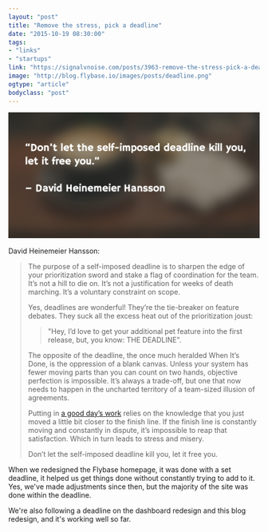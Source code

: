 ```yaml
---
layout: "post"
title: "Remove the stress, pick a deadline"
date: "2015-10-19 08:30:00"
tags: 
- "links"
- "startups"
link: "https://signalvnoise.com/posts/3963-remove-the-stress-pick-a-deadline"
image: "http://blog.flybase.io/images/posts/deadline.png"
ogtype: "article"
bodyclass: "post"
---
```


<div><div class="image splash">
	<img src="/images/posts/deadline.png" />
</div></div>

David Heinemeier Hansson:

> The purpose of a self-imposed deadline is to sharpen the edge of your prioritization sword and stake a flag of coordination for the team. It’s not a hill to die on. It’s not a justification for weeks of death marching. It’s a voluntary constraint on scope.
> 
> Yes, deadlines are wonderful! They’re the tie-breaker on feature debates. They suck all the excess heat out of the prioritization 
joust: 
> > "Hey, I’d love to get your additional pet feature into the first release, but, you know: THE DEADLINE".
> 
> The opposite of the deadline, the once much heralded When It’s Done, is the oppression of a blank canvas. Unless your system has fewer moving parts than you can count on two hands, objective perfection is impossible. It’s always a trade-off, but one that now needs to happen in the uncharted territory of a team-sized illusion of agreements.
> 
> Putting in [a good day’s work](https://signalvnoise.com/posts/3180-a-good-days-work) relies on the knowledge that you just moved a little bit closer to the finish line. If the finish line is constantly moving and constantly in dispute, it’s impossible to reap that satisfaction. Which in turn leads to stress and misery.
> 
> Don’t let the self-imposed deadline kill you, let it free you.

When we redesigned the Flybase homepage, it was done with a set deadline, it helped us get things done without constantly trying to add to it. Yes, we've made adjustments since then, but the majority of the site was done within the deadline.

We're also following a deadline on the dashboard redesign and this blog redesign, and it's working well so far.